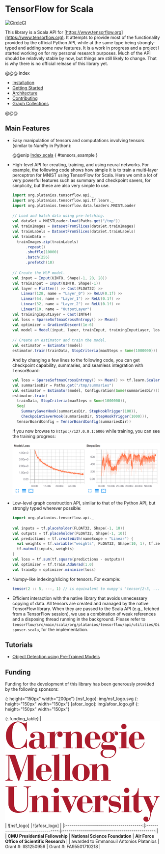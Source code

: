 # TensorFlow for Scala

[![CircleCI](https://circleci.com/gh/eaplatanios/tensorflow_scala/tree/master.svg?style=shield&circle-token=5ee39233fd9f055c3c65529a2737f7666b26f51a)](https://circleci.com/gh/eaplatanios/tensorflow_scala/tree/master)

This library is a Scala API for [https://www.tensorflow.org](https://www.tensorflow.org). It attempts to provide most of
the functionality provided by the official Python API, while at the same type being strongly-typed and adding some new
features. It is a work in progress and a project I started working on for my personal research purposes. Much of the API
should be relatively stable by now, but things are still likely to change. That is why there is no official release of
this library yet.

@@@ index

* [Installation](installation.md)
* [Getting Started](getting_started.md)
* [Architecture](architecture.md)
* [Contributing](contributing.md)
* [Graph Collections](guides/graph_collections.md)

@@@

## Main Features

- Easy manipulation of tensors and computations involving tensors (similar to NumPy in Python):

  @@snip [Index.scala](/docs/src/main/scala/Index.scala) { #tensors_example }

- High-level API for creating, training, and using neural networks. For example, the following code shows how simple it
  is to train a multi-layer perceptron for MNIST using TensorFlow for Scala. Here we omit a lot of very powerful
  features such as summary and checkpoint savers, for simplicity, but these are also very simple to use.

  ```scala
  import org.platanios.tensorflow.api._
  import org.platanios.tensorflow.api.tf.learn._
  import org.platanios.tensorflow.data.loaders.MNISTLoader

  // Load and batch data using pre-fetching.
  val dataSet = MNISTLoader.load(Paths.get("/tmp"))
  val trainImages = DatasetFromSlices(dataSet.trainImages)
  val trainLabels = DatasetFromSlices(dataSet.trainLabels)
  val trainData =
    trainImages.zip(trainLabels)
        .repeat()
        .shuffle(10000)
        .batch(256)
        .prefetch(10)

  // Create the MLP model.
  val input = Input(UINT8, Shape(-1, 28, 28))
  val trainInput = Input(UINT8, Shape(-1))
  val layer = Flatten() >> Cast(FLOAT32) >>
      Linear(128, name = "Layer_0") >> ReLU(0.1f) >>
      Linear(64, name = "Layer_1") >> ReLU(0.1f) >>
      Linear(32, name = "Layer_2") >> ReLU(0.1f) >>
      Linear(10, name = "OutputLayer")
  val trainingInputLayer = Cast(INT64)
  val loss = SparseSoftmaxCrossEntropy() >> Mean()
  val optimizer = GradientDescent(1e-6)
  val model = Model(input, layer, trainInput, trainingInputLayer, loss, optimizer)

  // Create an estimator and train the model.
  val estimator = Estimator(model)
  estimator.train(trainData, StopCriteria(maxSteps = Some(1000000)))
  ```

  And by changing a few lines to the following code, you can get checkpoint capability, summaries, and seamless
  integration with TensorBoard:

  ```scala
  val loss = SparseSoftmaxCrossEntropy() >> Mean() >> tf.learn.ScalarSummary("Loss")
  val summariesDir = Paths.get("/tmp/summaries")
  val estimator = Estimator(model, Configuration(Some(summariesDir)))
  estimator.train(
    trainData, StopCriteria(maxSteps = Some(1000000)),
    Seq(
      SummarySaverHook(summariesDir, StepHookTrigger(100)),
      CheckpointSaverHook(summariesDir, StepHookTrigger(1000))),
    tensorBoardConfig = TensorBoardConfig(summariesDir))
  ```

  If you now browse to `https://127.0.0.1:6006` while training, you can see the training progress:

  <img src="img/tensorboard_mnist_example_plot.png" alt="tensorboard_mnist_example_plot" width="600px">

- Low-level graph construction API, similar to that of the Python API, but strongly typed wherever possible:

  ```scala
  import org.platanios.tensorflow.api._

  val inputs = tf.placeholder(FLOAT32, Shape(-1, 10))
  val outputs = tf.placeholder(FLOAT32, Shape(-1, 10))
  val predictions = tf.createWith(nameScope = "Linear") {
    val weights = tf.variable("weights", FLOAT32, Shape(10, 1), tf.zerosInitializer)
    tf.matmul(inputs, weights)
  }
  val loss = tf.sum(tf.square(predictions - outputs))
  val optimizer = tf.train.AdaGrad(1.0)
  val trainOp = optimizer.minimize(loss)
  ```

- Numpy-like indexing/slicing for tensors. For example:

  ```scala
  tensor(2 :: 5, ---, 1) // is equivalent to numpy's 'tensor[2:5, ..., 1]'
  ```

- Efficient interaction with the native library that avoids unnecessary copying of data. All tensors are created and
  managed by the native TensorFlow library. When they are passed to the Scala API (e.g., fetched from a TensorFlow
  session), we use a combination of weak references and a disposing thread running in the background. Please refer to
  `tensorflow/src/main/scala/org/platanios/tensorflow/api/utilities/Disposer.scala`, for the implementation.

## Tutorials

- [Object Detection using Pre-Trained Models](https://brunk.io/deep-learning-in-scala-part-3-object-detection.html)

## Funding

Funding for the development of this library has been generously provided by the following sponsors:

[cmu_logo]: img/cmu_logo.svg
{: height="150px" width="200px"}
[nsf_logo]: img/nsf_logo.svg
{: height="150px" width="150px"}
[afosr_logo]: img/afosr_logo.gif
{: height="150px" width="150px"}

{:.funding_table}
|         ![cmu_logo]                     |            ![nsf_logo]            |                  ![afosr_logo]                  |
|:---------------------------------------:|:---------------------------------:|:-----------------------------------------------:|
| **CMU Presidential Fellowship**         | **National Science Foundation**   | **Air Force Office of Scientific Research**     |
| awarded to Emmanouil Antonios Platanios | Grant #: IIS1250956               | Grant #: FA95501710218                          |
